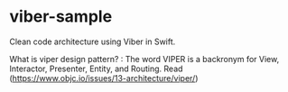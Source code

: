 # viber-sample
Clean code architecture using Viber in Swift.

What is viper design pattern? 
: The word VIPER is a backronym for View, Interactor, Presenter, Entity, and Routing.
  Read (https://www.objc.io/issues/13-architecture/viper/)

